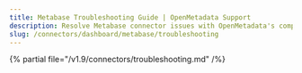 ```yaml
---
title: Metabase Troubleshooting Guide | OpenMetadata Support
description: Resolve Metabase connector issues with OpenMetadata's comprehensive troubleshooting guide. Fix common errors, configuration problems, and data sync issues.
slug: /connectors/dashboard/metabase/troubleshooting
---
```


{% partial file="/v1.9/connectors/troubleshooting.md" /%}

